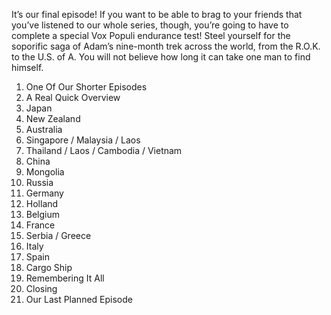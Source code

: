







It’s our final episode! If you want to be able to brag to your friends that you’ve listened to our whole series, though, you’re going to have to complete a special Vox Populi endurance test! Steel yourself for the soporific saga of Adam’s nine-month trek across the world, from the R.O.K. to the U.S. of A. You will not believe how long it can take one man to find himself.

1. One Of Our Shorter Episodes
2. A Real Quick Overview
3. Japan
4. New Zealand
5. Australia
6. Singapore / Malaysia / Laos
7. Thailand / Laos / Cambodia / Vietnam
8. China
9. Mongolia
10. Russia
11. Germany
12. Holland
13. Belgium
14. France
15. Serbia / Greece
16. Italy
17. Spain
18. Cargo Ship
19. Remembering It All
20. Closing
21. Our Last Planned Episode



